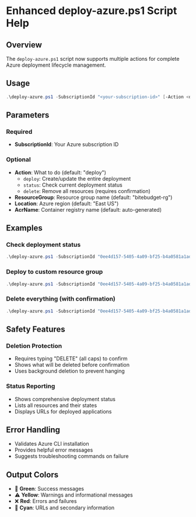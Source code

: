 # Enhanced deploy-azure.ps1 Script Help

## Overview

The `deploy-azure.ps1` script now supports multiple actions for complete Azure deployment lifecycle management.

## Usage

```powershell
.\deploy-azure.ps1 -SubscriptionId "<your-subscription-id>" [-Action <deploy|status|delete>] [-ResourceGroup "<rg-name>"] [-Location "<location>"] [-AcrName "<acr-name>"]
```

## Parameters

### Required

- **SubscriptionId**: Your Azure subscription ID

### Optional

- **Action**: What to do (default: "deploy")
  - `deploy`: Create/update the entire deployment
  - `status`: Check current deployment status
  - `delete`: Remove all resources (requires confirmation)
- **ResourceGroup**: Resource group name (default: "bitebudget-rg")
- **Location**: Azure region (default: "East US")
- **AcrName**: Container registry name (default: auto-generated)

## Examples

### Check deployment status

```powershell
.\deploy-azure.ps1 -SubscriptionId "0ee4d157-5405-4a09-bf25-b4a0581a1adb" -Action status
```

### Deploy to custom resource group

```powershell
.\deploy-azure.ps1 -SubscriptionId "0ee4d157-5405-4a09-bf25-b4a0581a1adb" -ResourceGroup "my-custom-rg" -Action deploy
```

### Delete everything (with confirmation)

```powershell
.\deploy-azure.ps1 -SubscriptionId "0ee4d157-5405-4a09-bf25-b4a0581a1adb" -Action delete
```

## Safety Features

### Deletion Protection

- Requires typing "DELETE" (all caps) to confirm
- Shows what will be deleted before confirmation
- Uses background deletion to prevent hanging

### Status Reporting

- Shows comprehensive deployment status
- Lists all resources and their states
- Displays URLs for deployed applications

## Error Handling

- Validates Azure CLI installation
- Provides helpful error messages
- Suggests troubleshooting commands on failure

## Output Colors

- 🚀 **Green**: Success messages
- ⚠️ **Yellow**: Warnings and informational messages
- ❌ **Red**: Errors and failures
- 🔗 **Cyan**: URLs and secondary information
